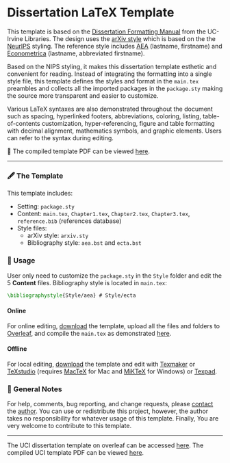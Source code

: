 # Dissertation LaTeX Template

This template is based on the [Dissertation Formatting Manual](https://guides.lib.uci.edu/gradmanual/templates) from the UC-Irvine Libraries. The design uses the [arXiv style](https://github.com/kourgeorge/arxiv-style) which is based on the the [NeurIPS](https://nips.cc/) styling. The reference style includes [AEA](https://github.com/ShiroTakeda/econ-bst/blob/master/customization/econ-econometrica.bst) (lastname, firstname) and [Econometrica](https://github.com/ShiroTakeda/econ-bst/blob/master/customization/econ-aea.bst) (lastname, abbreviated firstname).

Based on the NIPS styling, it makes this dissertation template esthetic and convenient for reading. Instead of integrating the formatting into a single style file, this template defines the styles and format in the `main.tex` preambles and collects all the imported packages in the `package.sty` making the source more transparent and easier to customize.

Various LaTeX syntaxes are also demonstrated throughout the document such as spacing, hyperlinked footers, abbreviations, coloring, listing, table-of-contents customization, hyper-referencing, figure and table formatting with decimal alignment, mathematics symbols, and graphic elements. Users can refer to the syntax during editing.

🎉 The compiled template PDF can be viewed [here](https://www.haochehsu.com/other/Dissertation_LaTeX_Template.pdf).

---

### 🖋 The Template
This template includes:
  - Setting: `package.sty`
  - Content: `main.tex`, `Chapter1.tex`, `Chapter2.tex`, `Chapter3.tex`, `reference.bib` (references database)
  - Style files:
    - arXiv style: `arxiv.sty`
    - Bibliography style: `aea.bst` and `ecta.bst`

### 📐 Usage

User only need to customize the `package.sty` in the `Style` folder and edit the 5 **Content** files. Bibliography style is located in `main.tex`: 

```tex
\bibliographystyle{Style/aea} # Style/ecta
```

#### Online

For online editing, [download](https://github.com/howardhsumail/Dissertation-Template/archive/refs/heads/main.zip) the template, upload all the files and folders to [Overleaf](https://www.overleaf.com/), and compile the `main.tex` as demonstrated [here](https://www.overleaf.com/read/ptbfthrmnmrv).

#### Offline

For local editing, [download](https://github.com/howardhsumail/Dissertation-Template/archive/refs/heads/main.zip) the template and edit with [Texmaker](https://www.xm1math.net/texmaker/) or [TeXstudio](https://www.texstudio.org/) (requires [MacTeX](https://www.tug.org/mactex/) for Mac and [MiKTeX](https://miktex.org/download) for Windows) or [Texpad](https://apps.apple.com/us/app/texpad-latex-editor/id458866234?mt=12).

### 📒 General Notes

For help, comments, bug reporting, and change requests, please [contact](mailto:howardhsumail@gmail.com) the [author](https://www.haochehsu.com/). You can use or redistribute this project, however, the author takes no responsibility for whatever usage of this template. Finally, You are very welcome to contribute to this template.

---

The UCI dissertation template on overleaf can be accessed [here](https://www.overleaf.com/latex/templates/university-of-california-irvine-thesis/bzsqmxszcpny). The compiled UCI template PDF can be viewed [here](https://www.haochehsu.com/other/uci_thesis_template.pdf).
